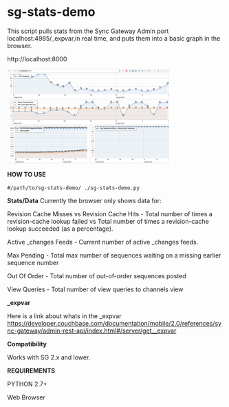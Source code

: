 # sg-stats-demo

This script pulls stats from the Sync Gateway Admin port localhost:4985/_expvar,in real time, and puts them into a basic graph in the browser.

http://localhost:8000

<img src="img/sg-stats-demo-1.png" width="75%">


**HOW TO USE**
```
#/path/to/sg-stats-demo/ ./sg-stats-demo.py
```


**Stats/Data**
Currently the browser only shows data for:

Revision Cache Misses vs Revision Cache Hits - Total number of times a revision-cache lookup failed vs Total number of times a revision-cache lookup succeeded (as a percentage).

Active _changes Feeds - Current number of active _changes feeds.

Max Pending - Total max number of sequences waiting on a missing earlier sequence number

Out Of Order - Total number of out-of-order sequences posted

View Queries - Total number of view queries to channels view 


**_expvar**

Here is a link about whats in the _expvar https://developer.couchbase.com/documentation/mobile/2.0/references/sync-gateway/admin-rest-api/index.html#/server/get__expvar


**Compatibility**

Works with SG 2.x and lower.


**REQUIREMENTS**

PYTHON 2.7+

Web Browser
